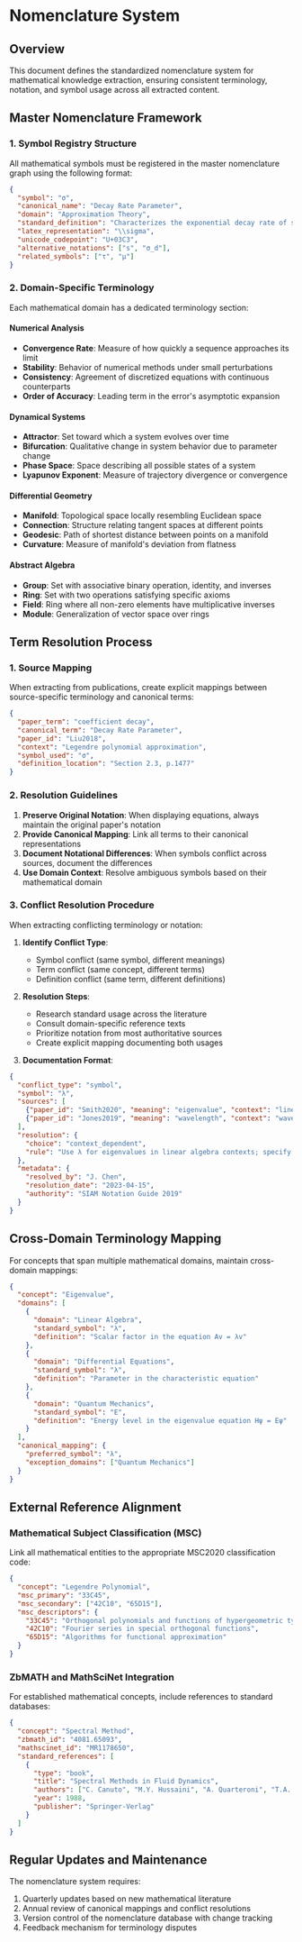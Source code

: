 # Nomenclature System

## Overview

This document defines the standardized nomenclature system for mathematical knowledge extraction, ensuring consistent terminology, notation, and symbol usage across all extracted content.

## Master Nomenclature Framework

### 1. Symbol Registry Structure

All mathematical symbols must be registered in the master nomenclature graph using the following format:

```json
{
  "symbol": "σ",
  "canonical_name": "Decay Rate Parameter",
  "domain": "Approximation Theory",
  "standard_definition": "Characterizes the exponential decay rate of series coefficients",
  "latex_representation": "\\sigma",
  "unicode_codepoint": "U+03C3",
  "alternative_notations": ["s", "σ_d"],
  "related_symbols": ["τ", "μ"]
}
```

### 2. Domain-Specific Terminology

Each mathematical domain has a dedicated terminology section:

#### Numerical Analysis
- **Convergence Rate**: Measure of how quickly a sequence approaches its limit
- **Stability**: Behavior of numerical methods under small perturbations
- **Consistency**: Agreement of discretized equations with continuous counterparts
- **Order of Accuracy**: Leading term in the error's asymptotic expansion

#### Dynamical Systems
- **Attractor**: Set toward which a system evolves over time
- **Bifurcation**: Qualitative change in system behavior due to parameter change
- **Phase Space**: Space describing all possible states of a system
- **Lyapunov Exponent**: Measure of trajectory divergence or convergence

#### Differential Geometry
- **Manifold**: Topological space locally resembling Euclidean space
- **Connection**: Structure relating tangent spaces at different points
- **Geodesic**: Path of shortest distance between points on a manifold
- **Curvature**: Measure of manifold's deviation from flatness

#### Abstract Algebra
- **Group**: Set with associative binary operation, identity, and inverses
- **Ring**: Set with two operations satisfying specific axioms
- **Field**: Ring where all non-zero elements have multiplicative inverses
- **Module**: Generalization of vector space over rings

## Term Resolution Process

### 1. Source Mapping
When extracting from publications, create explicit mappings between source-specific terminology and canonical terms:

```json
{
  "paper_term": "coefficient decay",
  "canonical_term": "Decay Rate Parameter",
  "paper_id": "Liu2018",
  "context": "Legendre polynomial approximation",
  "symbol_used": "σ",
  "definition_location": "Section 2.3, p.1477"
}
```

### 2. Resolution Guidelines

1. **Preserve Original Notation**: When displaying equations, always maintain the original paper's notation
2. **Provide Canonical Mapping**: Link all terms to their canonical representations
3. **Document Notational Differences**: When symbols conflict across sources, document the differences
4. **Use Domain Context**: Resolve ambiguous symbols based on their mathematical domain

### 3. Conflict Resolution Procedure

When extracting conflicting terminology or notation:

1. **Identify Conflict Type**:
   - Symbol conflict (same symbol, different meanings)
   - Term conflict (same concept, different terms)
   - Definition conflict (same term, different definitions)

2. **Resolution Steps**:
   - Research standard usage across the literature
   - Consult domain-specific reference texts
   - Prioritize notation from most authoritative sources
   - Create explicit mapping documenting both usages

3. **Documentation Format**:
```json
{
  "conflict_type": "symbol",
  "symbol": "λ",
  "sources": [
    {"paper_id": "Smith2020", "meaning": "eigenvalue", "context": "linear algebra"},
    {"paper_id": "Jones2019", "meaning": "wavelength", "context": "wave mechanics"}
  ],
  "resolution": {
    "choice": "context_dependent",
    "rule": "Use λ for eigenvalues in linear algebra contexts; specify as λ_wave for wavelength"
  },
  "metadata": {
    "resolved_by": "J. Chen",
    "resolution_date": "2023-04-15",
    "authority": "SIAM Notation Guide 2019"
  }
}
```

## Cross-Domain Terminology Mapping

For concepts that span multiple mathematical domains, maintain cross-domain mappings:

```json
{
  "concept": "Eigenvalue",
  "domains": [
    {
      "domain": "Linear Algebra",
      "standard_symbol": "λ",
      "definition": "Scalar factor in the equation Av = λv"
    },
    {
      "domain": "Differential Equations",
      "standard_symbol": "λ",
      "definition": "Parameter in the characteristic equation"
    },
    {
      "domain": "Quantum Mechanics",
      "standard_symbol": "E",
      "definition": "Energy level in the eigenvalue equation Hψ = Eψ"
    }
  ],
  "canonical_mapping": {
    "preferred_symbol": "λ",
    "exception_domains": ["Quantum Mechanics"]
  }
}
```

## External Reference Alignment

### Mathematical Subject Classification (MSC)

Link all mathematical entities to the appropriate MSC2020 classification code:

```json
{
  "concept": "Legendre Polynomial",
  "msc_primary": "33C45",
  "msc_secondary": ["42C10", "65D15"],
  "msc_descriptors": {
    "33C45": "Orthogonal polynomials and functions of hypergeometric type",
    "42C10": "Fourier series in special orthogonal functions",
    "65D15": "Algorithms for functional approximation"
  }
}
```

### ZbMATH and MathSciNet Integration

For established mathematical concepts, include references to standard databases:

```json
{
  "concept": "Spectral Method",
  "zbmath_id": "4081.65093",
  "mathscinet_id": "MR1178650",
  "standard_references": [
    {
      "type": "book",
      "title": "Spectral Methods in Fluid Dynamics",
      "authors": ["C. Canuto", "M.Y. Hussaini", "A. Quarteroni", "T.A. Zang"],
      "year": 1988,
      "publisher": "Springer-Verlag"
    }
  ]
}
```

## Regular Updates and Maintenance

The nomenclature system requires:

1. Quarterly updates based on new mathematical literature
2. Annual review of canonical mappings and conflict resolutions
3. Version control of the nomenclature database with change tracking
4. Feedback mechanism for terminology disputes
